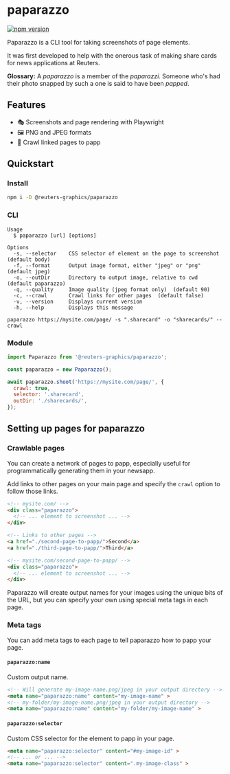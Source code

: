 # paparazzo

[![npm version](https://badge.fury.io/js/%40reuters-graphics%2Fpaparazzo.svg)](https://badge.fury.io/js/%40reuters-graphics%2Fpaparazzo)

Paparazzo is a CLI tool for taking screenshots of page elements.

It was first developed to help with the onerous task of making share cards for news applications at Reuters.

**Glossary:** A *paparazzo* is a member of the *paparazzi*. Someone who's had their photo snapped by such a one is said to have been *papped*.

## Features

- 🎭 Screenshots and page rendering with Playwright
- 🖼️ PNG and JPEG formats
- 🔗 Crawl linked pages to papp

## Quickstart

### Install

```bash
npm i -D @reuters-graphics/paparazzo
```

### CLI

```console
Usage
  $ paparazzo [url] [options]

Options
  -s, --selector    CSS selector of element on the page to screenshot  (default body)
  -f, --format      Output image format, either "jpeg" or "png"  (default jpeg)
  -o, --outDir      Directory to output image, relative to cwd  (default paparazzo)
  -q, --quality     Image quality (jpeg format only)  (default 90)
  -c, --crawl       Crawl links for other pages  (default false)
  -v, --version     Displays current version
  -h, --help        Displays this message
```

```console
paparazzo https://mysite.com/page/ -s ".sharecard" -o "sharecards/" --crawl
```

### Module

```javascript
import Paparazzo from '@reuters-graphics/paparazzo';

const paparazzo = new Paparazzo();

await paparazzo.shoot('https://mysite.com/page/', {
  crawl: true,
  selector: '.sharecard',
  outDir: './sharecards/',
});
```

## Setting up pages for paparazzo

### Crawlable pages

You can create a network of pages to papp, especially useful for programmatically generating them in your newsapp.

Add links to other pages on your main page and specify the `crawl` option to follow those links.

```html
<!-- mysite.com/ -->
<div class="paparazzo">
  <!-- ... element to screenshot ... -->
</div>

<!-- Links to other pages -->
<a href="./second-page-to-papp/">Second</a>
<a href="./third-page-to-papp/">Third</a>
```

```html
<!-- mysite.com/second-page-to-papp/ -->
<div class="paparazzo">
  <!-- ... element to screenshot ... -->
</div>
```

Paparazzo will create output names for your images using the unique bits of the URL, but you can specify your own using special meta tags in each page.

### Meta tags

You can add meta tags to each page to tell paparazzo how to papp your page.

#### `paparazzo:name`

Custom output name.

```html
<!-- Will generate my-image-name.png/jpeg in your output directory -->
<meta name="paparazzo:name" content="my-image-name" >
<!-- my-folder/my-image-name.png/jpeg in your output directory -->
<meta name="paparazzo:name" content="my-folder/my-image-name" >
```

#### `paparazzo:selector`

Custom CSS selector for the element to papp in your page.

```html
<meta name="paparazzo:selector" content="#my-image-id" >
<!-- ... or ... -->
<meta name="paparazzo:selector" content=".my-image-class" >
```
